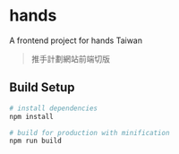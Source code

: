 # hands 
A frontend project for hands Taiwan
> 推手計劃網站前端切版

## Build Setup

``` bash
# install dependencies
npm install

# build for production with minification
npm run build
```
